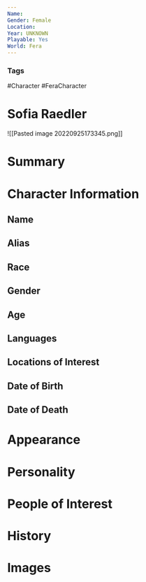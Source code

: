 ```yaml
---
Name: 
Gender: Female
Location: 
Year: UNKNOWN
Playable: Yes
World: Fera
---
```


### Tags
#Character #FeraCharacter 

# Sofia Raedler
![[Pasted image 20220925173345.png]]

# Summary


# Character Information

## Name

## Alias

## Race

## Gender

## Age

## Languages

## Locations of Interest

## Date of Birth

## Date of Death

# Appearance

# Personality

# People of Interest

# History

# Images
